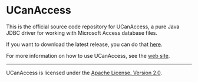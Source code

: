 # UCanAccess

This is the official source code repository for UCanAccess, a pure Java JDBC driver for working with
Microsoft Access database files.

If you want to download the latest release, you can do that [here](https://sourceforge.net/projects/ucanaccess/files/latest/download).

For more information on how to use UCanAccess, see the [web site](http://ucanaccess.sourceforge.net/site.html).

---

UCanAccess is licensed under the [Apache License, Version 2.0](http://www.apache.org/licenses/LICENSE-2.0).